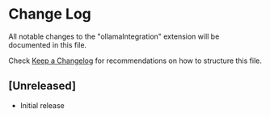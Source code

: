# Change Log

All notable changes to the "ollamaIntegration" extension will be documented in this file.

Check [Keep a Changelog](http://keepachangelog.com/) for recommendations on how to structure this file.

## [Unreleased]

- Initial release